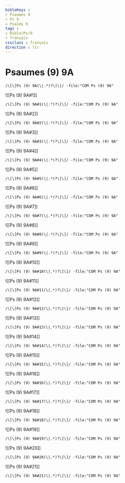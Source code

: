 ```yaml
---
bibleKeys : 
- Psaumes 9
- Ps 9
- Psalms 9
tags : 
- Bible/Ps/9
- français
cssclass : français
direction : ltr
---
```


# Psaumes (9) 9A

```query
/\[\[Ps (9) 9A(\|.*)?\]\]/ -file:"COM Ps (9) 9A"
```



![[Ps (9) 9A#1]]

```query
/\[\[Ps (9) 9A#1(\|.*)?\]\]/ -file:"COM Ps (9) 9A"
```

![[Ps (9) 9A#2]]

```query
/\[\[Ps (9) 9A#2(\|.*)?\]\]/ -file:"COM Ps (9) 9A"
```

![[Ps (9) 9A#3]]

```query
/\[\[Ps (9) 9A#3(\|.*)?\]\]/ -file:"COM Ps (9) 9A"
```

![[Ps (9) 9A#4]]

```query
/\[\[Ps (9) 9A#4(\|.*)?\]\]/ -file:"COM Ps (9) 9A"
```

![[Ps (9) 9A#5]]

```query
/\[\[Ps (9) 9A#5(\|.*)?\]\]/ -file:"COM Ps (9) 9A"
```

![[Ps (9) 9A#6]]

```query
/\[\[Ps (9) 9A#6(\|.*)?\]\]/ -file:"COM Ps (9) 9A"
```

![[Ps (9) 9A#7]]

```query
/\[\[Ps (9) 9A#7(\|.*)?\]\]/ -file:"COM Ps (9) 9A"
```

![[Ps (9) 9A#8]]

```query
/\[\[Ps (9) 9A#8(\|.*)?\]\]/ -file:"COM Ps (9) 9A"
```

![[Ps (9) 9A#9]]

```query
/\[\[Ps (9) 9A#9(\|.*)?\]\]/ -file:"COM Ps (9) 9A"
```

![[Ps (9) 9A#10]]

```query
/\[\[Ps (9) 9A#10(\|.*)?\]\]/ -file:"COM Ps (9) 9A"
```

![[Ps (9) 9A#11]]

```query
/\[\[Ps (9) 9A#11(\|.*)?\]\]/ -file:"COM Ps (9) 9A"
```

![[Ps (9) 9A#12]]

```query
/\[\[Ps (9) 9A#12(\|.*)?\]\]/ -file:"COM Ps (9) 9A"
```

![[Ps (9) 9A#13]]

```query
/\[\[Ps (9) 9A#13(\|.*)?\]\]/ -file:"COM Ps (9) 9A"
```

![[Ps (9) 9A#14]]

```query
/\[\[Ps (9) 9A#14(\|.*)?\]\]/ -file:"COM Ps (9) 9A"
```

![[Ps (9) 9A#15]]

```query
/\[\[Ps (9) 9A#15(\|.*)?\]\]/ -file:"COM Ps (9) 9A"
```

![[Ps (9) 9A#16]]

```query
/\[\[Ps (9) 9A#16(\|.*)?\]\]/ -file:"COM Ps (9) 9A"
```

![[Ps (9) 9A#17]]

```query
/\[\[Ps (9) 9A#17(\|.*)?\]\]/ -file:"COM Ps (9) 9A"
```

![[Ps (9) 9A#18]]

```query
/\[\[Ps (9) 9A#18(\|.*)?\]\]/ -file:"COM Ps (9) 9A"
```

![[Ps (9) 9A#19]]

```query
/\[\[Ps (9) 9A#19(\|.*)?\]\]/ -file:"COM Ps (9) 9A"
```

![[Ps (9) 9A#20]]

```query
/\[\[Ps (9) 9A#20(\|.*)?\]\]/ -file:"COM Ps (9) 9A"
```

![[Ps (9) 9A#21]]

```query
/\[\[Ps (9) 9A#21(\|.*)?\]\]/ -file:"COM Ps (9) 9A"
```

